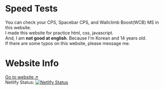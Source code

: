 # Speed Tests

You can check your CPS, Spacebar CPS, and Wallclimb Boost(WCB) MS in this website.  
I made this website for practice html, css, javascript.  
And, I am **not good at english**. Because I'm Korean and 14 years old.  
If there are some typos on this website, please message me.  

# Website Info

[Go to website ↗](https://cpstest-obho.netlify.app)  
Netlify Status: [![Netlify Status](https://api.netlify.com/api/v1/badges/fbf1cfe4-b37b-4dfc-8694-06dd5cd79d6a/deploy-status)](https://app.netlify.com/sites/cpstest-obho/deploys)